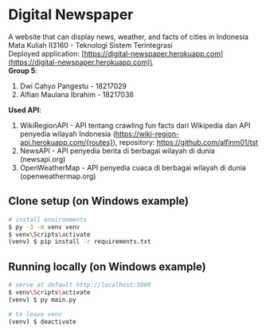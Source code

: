 # Digital Newspaper
A website that can display news, weather, and facts of cities in Indonesia\
Mata Kuliah II3160 - Teknologi Sistem Terintegrasi\
Deployed application: [https://digital-newspaper.herokuapp.com](https://digital-newspaper.herokuapp.com)\
\
**Group 5**:
1. Dwi Cahyo Pangestu - 18217029
2. Alfian Maulana Ibrahim - 18217038

**Used API**:
1. WikiRegionAPI - API tentang crawling fun facts dari Wikipedia dan API penyedia wilayah Indonesia (https://wiki-region-api.herokuapp.com/{routes}), repository: https://github.com/alfinm01/tst
2. NewsAPI - API penyedia berita di berbagai wilayah di dunia (newsapi.org)
3. OpenWeatherMap - API penyedia cuaca di berbagai wilayah di dunia (openweathermap.org)

## Clone setup (on Windows example)

``` bash
# install environments
$ py -3 -m venv venv
$ venv\Scripts\activate
(venv) $ pip install -r requirements.txt
```

## Running locally (on Windows example)

``` bash
# serve at default http://localhost:5000
$ venv\Scripts\activate
(venv) $ py main.py

# to leave venv
(venv) $ deactivate
```